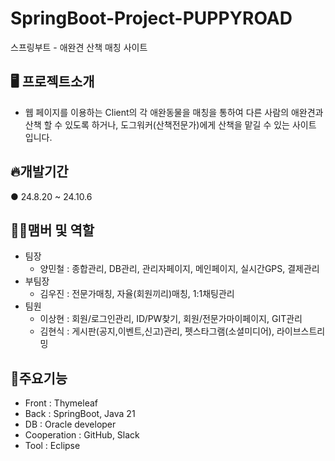 # SpringBoot-Project-PUPPYROAD

스프링부트 - 애완견 산책 매칭 사이트

## 🖥️ 프로젝트소개

- 웹 페이지를 이용하는 Client의 각 애완동물을 매칭을 통하여 다른 사람의 애완견과 산책 할 수 있도록 하거나, 도그워커(산책전문가)에게 산책을 맡길 수 있는 사이트 입니다.

## 🔥개발기간

● 24.8.20 ~ 24.10.6

## 🤼‍♀️맴버 및 역할
- 팀장
  - 양민철 : 종합관리, DB관리, 관리자페이지, 메인페이지, 실시간GPS, 결제관리
- 부팀장
  - 김우진 : 전문가매칭, 자율(회원끼리)매칭, 1:1채팅관리  
- 팀원
  - 이상현 : 회원/로그인관리, ID/PW찾기, 회원/전문가마이페이지, GIT관리
  - 김현식 : 게시판(공지,이벤트,신고)관리, 펫스타그램(소셜미디어), 라이브스트리밍

## 📌주요기능
- Front : Thymeleaf
- Back : SpringBoot, Java 21
- DB : Oracle developer
- Cooperation : GitHub, Slack
- Tool : Eclipse

